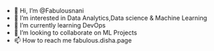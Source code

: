 - 👋 Hi, I’m @Fabulousnani
- 👀 I’m interested in Data Analytics,Data science & Machine Learning
- 🌱 I’m currently learning DevOps
- 💞️ I’m looking to collaborate on ML Projects
- 📫 How to reach me fabulous.disha.page

<!---
Fabulousnani/Fabulousnani is a ✨ special ✨ repository because its `README.md` (this file) appears on your GitHub profile.
You can click the Preview link to take a look at your changes.
--->
